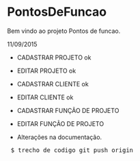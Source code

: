 # PontosDeFuncao

Bem vindo ao projeto Pontos de funcao.

11/09/2015

* CADASTRAR PROJETO ok
* EDITAR PROJETO ok

* CADASTRAR CLIENTE ok
* EDITAR CLIENTE ok

* CADASTRAR FUNÇÃO DE PROJETO
* EDITAR FUNÇÃO DE PROJETO

* Alterações na documentação.


<pre> $ trecho de codigo git push origin</pre>
